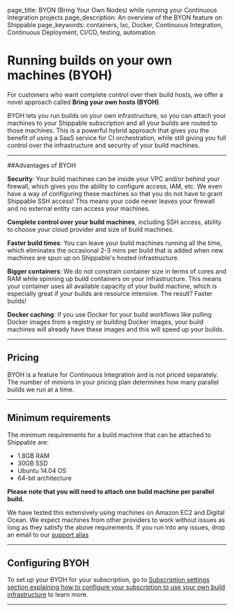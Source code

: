 page_title: BYON (Bring Your Own Nodes) while running your Continuous Integration projects
page_description: An overview of the BYON feature on Shippable
page_keywords: containers, lxc, Docker, Continuous Integration, Continuous Deployment, CI/CD, testing, automation

# Running builds on your own machines (BYOH)
For customers who want complete control over their build hosts, we offer a novel approach called **Bring your own hosts (BYOH)**.

BYOH lets you run builds on your own infrastructure, so you can attach your machines to your Shippable subscription and all your builds are routed to those machines. This is a powerful hybrid approach that gives you the benefit of using a SaaS service for CI orchestration, while still giving you full control over the infrastructure and security of your build machines.

---

##Advantages of BYOH  

**Security**: Your build machines can be inside your VPC and/or behind your firewall, which  gives you the ability to configure access, IAM, etc. We even have a way of configuring these machines so that you do not have to grant Shippable SSH access! This means your code never leaves your firewall and no external entity can access your machines.

**Complete control over your build machines**, including SSH access, ability to choose your cloud provider and size of build machines.

**Faster build times**: You can leave your build machines running all the time, which eliminates the occasional 2-3 mins per build that is added when new machines are spun up on Shippable's hosted infrastructure.

**Bigger containers**: We do not constrain container size in terms of cores and RAM while spinning up build containers on your infrastructure. This means your container uses all available capacity of your build machine, which is especially great if your builds are resource intensive. The result? Faster builds!

**Docker caching**: If you use Docker for your build workflows like pulling Docker images from a registry or building Docker images, your build machines will already have these images and this will speed up your builds.

---

## Pricing
BYOH is a feature for Continuous Integration and is not priced separately. The number of minions in your pricing plan determines how many parallel builds we run at a time.

---

## Minimum requirements
The minimum requirements for a build machine that can be attached to Shippable are:

* 1.8GB RAM
* 30GB SSD
* Ubuntu 14.04 OS
* 64-bit architecture

**Please note that you will need to attach one build machine per parallel build.**

We have tested this extensively using machines on Amazon EC2 and Digital Ocean. We expect machines from other providers to work without issues as long as they satisfy the above requirements. If you run into any issues, drop an email to our [support alias](mailto:support@shippable.com)

---

## Configuring BYOH
To set up your BYOH for your subscription, go to [Subscription settings section explaining how to configure your subscription to use your own build infrastructure](/navigating_ui/subscriptions_settings/#nodes) to learn more.

---

